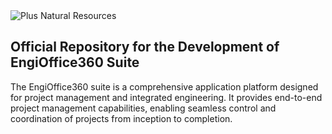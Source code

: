 
<img src='https://i.imgur.com/nnhM4dc.png' alt='Plus Natural Resources' title='Plus Natural Resources' />

<h2>Official Repository for the Development of EngiOffice360 Suite</h2>
<p>
The EngiOffice360 suite is a comprehensive application platform designed for project management and integrated engineering. It provides end-to-end project management capabilities, enabling seamless control and coordination of projects from inception to completion.</p>
